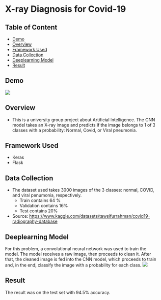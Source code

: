 # X-ray Diagnosis for Covid-19

## Table of Content
  * [Demo](#demo)
  * [Overview](#overview)
  * [Framework Used](#framework-used)
  * [Data Collection](#data-collection)
  * [Deeplearning Model](#deeplearning-model)
  * [Result](#result)


## Demo
![](https://github.com/vanhaito/Flask-Covid19-Prediction-WebApp/blob/main/demo.png)
## Overview
 - This is a university group project about Artificial Intelligence. The CNN model takes an X-ray image and predicts if the image belongs to 1 of 3 classes with a probability: Normal, Covid, or Viral pneumonia. 
## Framework Used
 - Keras
 - Flask
## Data Collection
- The dataset used takes 3000 images of the 3 classes: normal, COVID, and viral penumonia, respectively.
  - Train contains 64 %
  - Validation contains 16%
  - Test contains 20%
- Source: https://www.kaggle.com/datasets/tawsifurrahman/covid19-radiography-database
## Deeplearning Model
For this problem, a convolutional neural network was used to train the model. The model receives a raw image, then proceeds to clean it. After that, the cleaned image is fed into the CNN model, which proceeds to train and, in the end, classify the image with a probability for each class.
![](https://github.com/vanhaito/Flask-Covid19-Prediction-WebApp/blob/main/model.png)

## Result
The result was on the test set with 94.5% accuracy.
